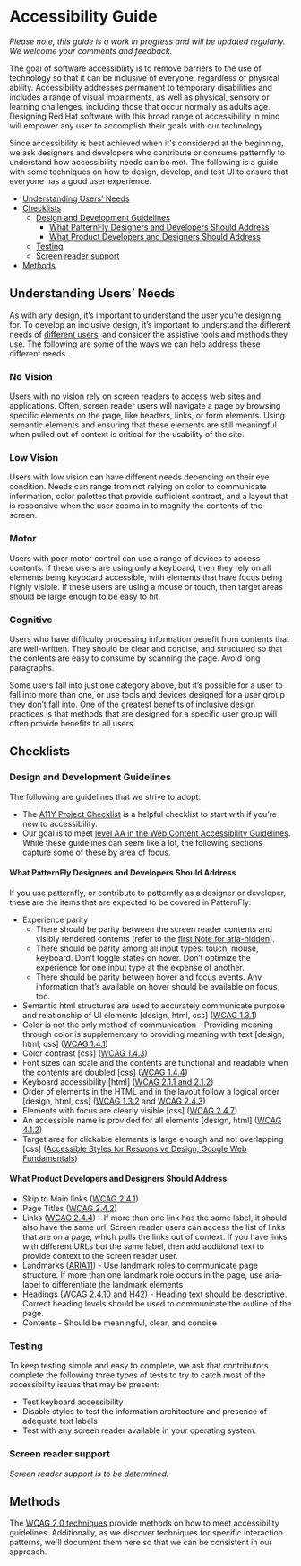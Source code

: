 # Accessibility Guide

*Please note, this guide is a work in progress and will be updated regularly. We welcome your comments and feedback.*

The goal of software accessibility is to remove barriers to the use of technology so that it can be inclusive of everyone, regardless of physical ability. Accessibility addresses permanent to temporary disabilities and includes a range of visual impairments, as well as physical, sensory or learning challenges, including those that occur normally as adults age. Designing Red Hat software with this broad range of accessibility in mind will empower any user to accomplish their goals with our technology.

Since accessibility is best achieved when it's considered at the beginning, we ask designers and developers who contribute or consume patternfly to understand how accessibility needs can be met. The following is a guide with some techniques on how to design, develop, and test UI to ensure that everyone has a good user experience.

- [Understanding Users’ Needs](#understanding-users-needs)
- [Checklists](#checklists)
  - [Design and Development Guidelines](#design-and-development-guidelines)
      - [What PatternFly Designers and Developers Should Address](#what-patternfly-designers-and-developers-should-address)
      - [What Product Developers and Designers Should Address](#what-product-developers-and-designers-should-address)
  - [Testing](#testing)
  - [Screen reader support](#screen-reader-support)
- [Methods](#methods)

## Understanding Users’ Needs

As with any design, it’s important to understand the user you’re designing for. To develop an inclusive design, it’s important to understand the different needs of [different users](https://a11yproject.com/posts/myth-accessibility-is-blind-people/), and consider the assistive tools and methods they use. The following are some of the ways we can help address these different needs.

### No Vision

Users with no vision rely on screen readers to access web sites and applications. Often, screen reader users will navigate a page by browsing specific elements on the page, like headers, links, or form elements. Using semantic elements and ensuring that these elements are still meaningful when pulled out of context is critical for the usability of the site.

### Low Vision

Users with low vision can have different needs depending on their eye condition. Needs can range from not relying on color to communicate information, color palettes that provide sufficient contrast, and a layout that is responsive when the user zooms in to magnify the contents of the screen.

### Motor

Users with poor motor control can use a range of devices to access contents. If these users are using only a keyboard, then they rely on all elements being keyboard accessible, with elements that have focus being highly visible. If these users are using a mouse or touch, then target areas should be large enough to be easy to hit.

### Cognitive

Users who have difficulty processing information benefit from contents that are well-written. They should be clear and concise, and structured so that the contents are easy to consume by scanning the page. Avoid long paragraphs.

Some users fall into just one category above, but it’s possible for a user to fall into more than one, or use tools and devices designed for a user group they don’t fall into. One of the greatest benefits of inclusive design practices is that methods that are designed for a specific user group will often provide benefits to all users.


## Checklists
### Design and Development Guidelines
The following are guidelines that we strive to adopt:
- The [A11Y Project Checklist](https://a11yproject.com/checklist) is a helpful checklist to start with if you’re new to accessibility.
- Our goal is to meet [level AA in the Web Content Accessibility Guidelines](https://www.w3.org/WAI/WCAG20/quickref/?currentsidebar=%23col_customize&levels=aaa&technologies=smil%2Cpdf%2Cflash%2Csl). While these guidelines can seem like a lot, the following sections capture some of these by area of focus.

#### What PatternFly Designers and Developers Should Address

If you use patternfly, or contribute to patternfly as a designer or developer, these are the items that are expected to be covered in  PatternFly:

- Experience parity
  - There should be parity between the screen reader contents and visibly rendered contents (refer to the [first Note for aria-hidden](https://www.w3.org/TR/wai-aria/#aria-hidden)).
  - There should be parity among all input types: touch, mouse, keyboard. Don’t toggle states on hover. Don’t optimize the experience for one input type at the expense of another.
  - There should be parity between hover and focus events. Any information that’s available on hover should be available on focus, too.
- Semantic html structures are used to accurately communicate purpose and relationship of UI elements [design, html, css] ([WCAG 1.3.1](https://www.w3.org/WAI/WCAG20/quickref/?currentsidebar=%23col_customize&showtechniques=131#qr-content-structure-separation-programmatic))
- Color is not the only method of communication - Providing meaning through color is supplementary to providing meaning with text [design, html, css] ([WCAG 1.4.1](https://www.w3.org/WAI/WCAG20/quickref/?currentsidebar=%23col_customize#qr-visual-audio-contrast-without-color))
- Color contrast [css] ([WCAG 1.4.3](https://www.w3.org/WAI/WCAG20/quickref/?currentsidebar=%23col_customize#qr-visual-audio-contrast-contrast))
- Font sizes can scale and the contents are functional and readable when the contents are doubled [css] ([WCAG 1.4.4](https://www.w3.org/WAI/WCAG20/quickref/?currentsidebar=%23col_customize#qr-visual-audio-contrast-scale))
- Keyboard accessibility [html] ([WCAG 2.1.1 and 2.1.2](https://www.w3.org/WAI/WCAG20/quickref/?currentsidebar=%23col_customize#keyboard-operation))
- Order of elements in the HTML and in the layout follow a logical order [design, html, css] ([WCAG 1.3.2](https://www.w3.org/WAI/WCAG20/quickref/?currentsidebar=%23col_customize#qr-content-structure-separation-sequence) and [WCAG 2.4.3](https://www.w3.org/WAI/WCAG20/quickref/?currentsidebar=%23col_customize#qr-navigation-mechanisms-focus-order))
- Elements with focus are clearly visible [css] ([WCAG 2.4.7](https://www.w3.org/WAI/WCAG20/quickref/?currentsidebar=%23col_customize#qr-navigation-mechanisms-focus-visible))
- An accessible name is provided for all elements [design, html] ([WCAG 4.1.2](https://www.w3.org/WAI/WCAG20/quickref/?currentsidebar=%23col_customize&showtechniques=412#qr-ensure-compat-rsv))
- Target area for clickable elements is large enough and not overlapping [css] ([Accessible Styles for Responsive Design, Google Web Fundamentals](https://developers.google.com/web/fundamentals/accessibility/accessible-styles#multi-device_responsive_design))

#### What Product Developers and Designers Should Address

- Skip to Main links ([WCAG 2.4.1](https://www.w3.org/WAI/WCAG20/quickref/?currentsidebar=%23col_customize#qr-navigation-mechanisms-skip))
- Page Titles ([WCAG 2.4.2](https://www.w3.org/WAI/WCAG20/quickref/?currentsidebar=%23col_customize#qr-navigation-mechanisms-title))
- Links ([WCAG 2.4.4](https://www.w3.org/WAI/WCAG20/quickref/?currentsidebar=%23col_customize#qr-navigation-mechanisms-refs)) - If more than one link has the same label, it should also have the same url. Screen reader users can access the list of links that are on a page, which pulls the links out of context. If you have links with different URLs but the same label, then add additional text to provide context to the screen reader user.
- Landmarks ([ARIA11](https://www.w3.org/TR/WCAG20-TECHS/ARIA11.html)) - Use landmark roles to communicate page structure. If more than one landmark role occurs in the page, use aria-label to differentiate the landmark elements
- Headings ([WCAG 2.4.10](https://www.w3.org/WAI/WCAG20/quickref/?currentsidebar=%23col_customize#qr-navigation-mechanisms-headings) and [H42](https://www.w3.org/TR/WCAG20-TECHS/H42.html)) - Heading text should be descriptive. Correct heading levels should be used to communicate the outline of the page.
- Contents - Should be meaningful, clear, and concise


### Testing
To keep testing simple and easy to complete, we ask that contributors complete the following three types of tests to try to catch most of the accessibility issues that may be present:
- Test keyboard accessibility
- Disable styles to test the information architecture and presence of adequate text labels
- Test with any screen reader available in your operating system.

### Screen reader support
*Screen reader support is to be determined.*

## Methods

The [WCAG 2.0 techniques](https://www.w3.org/TR/WCAG20-TECHS/Overview.html#contents)   provide methods on how to meet accessibility guidelines. Additionally, as we discover techniques for specific interaction patterns, we'll document them here so that we can be consistent in our approach.
